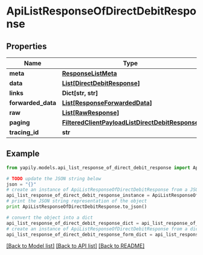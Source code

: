 # ApiListResponseOfDirectDebitResponse


## Properties
Name | Type | Description | Notes
------------ | ------------- | ------------- | -------------
**meta** | [**ResponseListMeta**](ResponseListMeta.md) |  | [optional] 
**data** | [**List[DirectDebitResponse]**](DirectDebitResponse.md) |  | [optional] 
**links** | **Dict[str, str]** |  | [optional] 
**forwarded_data** | [**List[ResponseForwardedData]**](ResponseForwardedData.md) |  | [optional] 
**raw** | [**List[RawResponse]**](RawResponse.md) |  | [optional] 
**paging** | [**FilteredClientPayloadListDirectDebitResponse**](FilteredClientPayloadListDirectDebitResponse.md) |  | [optional] 
**tracing_id** | **str** |  | [optional] 

## Example

```python
from yapily.models.api_list_response_of_direct_debit_response import ApiListResponseOfDirectDebitResponse

# TODO update the JSON string below
json = "{}"
# create an instance of ApiListResponseOfDirectDebitResponse from a JSON string
api_list_response_of_direct_debit_response_instance = ApiListResponseOfDirectDebitResponse.from_json(json)
# print the JSON string representation of the object
print ApiListResponseOfDirectDebitResponse.to_json()

# convert the object into a dict
api_list_response_of_direct_debit_response_dict = api_list_response_of_direct_debit_response_instance.to_dict()
# create an instance of ApiListResponseOfDirectDebitResponse from a dict
api_list_response_of_direct_debit_response_form_dict = api_list_response_of_direct_debit_response.from_dict(api_list_response_of_direct_debit_response_dict)
```
[[Back to Model list]](../README.md#documentation-for-models) [[Back to API list]](../README.md#documentation-for-api-endpoints) [[Back to README]](../README.md)


